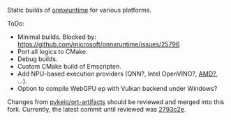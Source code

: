 Static builds of [onnxruntime](https://github.com/microsoft/onnxruntime) for various platforms.

ToDo:
- Minimal builds. Blocked by: https://github.com/microsoft/onnxruntime/issues/25796
- Port all logics to CMake.
- Debug builds.
- Custom CMake build of Emscripten.
- Add NPU-based execution providers (QNN?, Intel OpenVINO?, [AMD?](https://onnxruntime.ai/docs/execution-providers/Vitis-AI-ExecutionProvider.html), ...).
- Option to compile WebGPU ep with Vulkan backend under Windows?

Changes from [pykeio/ort-artifacts](https://github.com/pykeio/ort-artifacts) should be reviewed and merged into this fork.
Currently, the latest commit until reviewed was [2793c2e](https://github.com/pykeio/ort-artifacts/tree/2793c2e33712de2f5c19435af438c95ceada8085).

